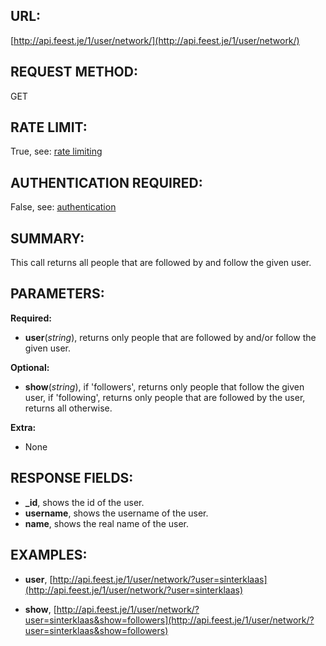 URL:
----
[http://api.feest.je/1/user/network/](http://api.feest.je/1/user/network/)

REQUEST METHOD:
---------------
GET

RATE LIMIT:
-----------
True, see: [rate limiting](<link naar ratelimitpagina>)

AUTHENTICATION REQUIRED:
------------------------
False, see: [authentication](<link naar authentication pagina>)

SUMMARY:
--------
This call returns all people that are followed by and follow the given user.

PARAMETERS:
-----------

**Required:**

 - **user**(*string*), returns only people that are followed by and/or follow the given user.
 
**Optional:**

 - **show**(*string*), if 'followers', returns only people that follow the given user, if 'following', returns only people that are followed by the user, returns all otherwise.

**Extra:**

 - None

RESPONSE FIELDS:
----------------
 - **_id**, shows the id of the user.
 - **username**, shows the username of the user.
 - **name**, shows the real name of the user.

EXAMPLES:
---------
- **user**, [http://api.feest.je/1/user/network/?user=sinterklaas](http://api.feest.je/1/user/network/?user=sinterklaas)

- **show**, [http://api.feest.je/1/user/network/?user=sinterklaas&show=followers](http://api.feest.je/1/user/network/?user=sinterklaas&show=followers)